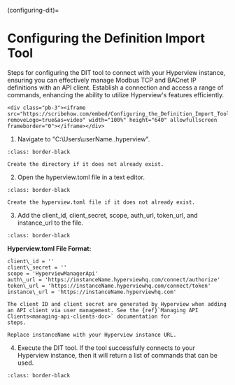 (configuring-dit)=

# Configuring the Definition Import Tool

Steps for configuring the DIT tool to connect with your Hyperview instance, ensuring you can effectively manage Modbus TCP and BACnet IP definitions with an API client. Establish a connection and access a range of commands, enhancing the ability to utilize Hyperview's features efficiently.

```{raw} html
<div class="pb-3"><iframe src="https://scribehow.com/embed/Configuring_the_Definition_Import_Tool__U4k4rtS2Q8SLZ38_aQ4MKA?removeLogo=true&as=video" width="100%" height="640" allowfullscreen frameborder="0"></iframe></div>
```

1.  Navigate to "C:\Users\userName\..hyperview".

```{image} /product/settings/media/configuring-dit/image1.jpeg
:class: border-black
```

```{tip}
Create the directory if it does not already exist.
```

2.  Open the hyperview.toml file in a text editor.

```{image} /product/settings/media/configuring-dit/image2.jpeg
:class: border-black
```

```{tip}
Create the hyperview.toml file if it does not already exist.
```

3.  Add the client\_id, client\_secret, scope, auth\_url, token\_url,
    and instance\_url to the file.

```{image} /product/settings/media/configuring-dit/image3.jpeg
:class: border-black
```

**Hyperview.toml File Format:**
```{code}
client\_id = ''
client\_secret = ''
scope = 'HyperviewManagerApi'
auth\_url = 'https://instanceName.hyperviewhq.com/connect/authorize'
token\_url = 'https://instanceName.hyperviewhq.com/connect/token'
instance\_url = 'https://instanceName.hyperviewhq.com'
```

```{note}
The client ID and client secret are generated by Hyperview when adding
an API client via user management. See the {ref}`Managing API Clients<managing-api-clients-doc>` documentation for
steps.

Replace instanceName with your Hyperview instance URL.
```

4.  Execute the DIT tool. If the tool successfully connects to your
    Hyperview instance, then it will return a list of commands that can
    be used.

```{image} /product/settings/media/configuring-dit/image4.jpeg
:class: border-black
```

